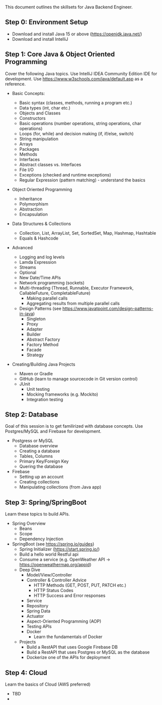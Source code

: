 This document outlines the skillsets for Java Backend Engineer.

## Step 0: Environment Setup
- Download and install Java 15 or above (https://openjdk.java.net/)
- Download and install IntelliJ

## Step 1: Core Java & Object Oriented Programming
Cover the following Java topics.  Use IntelliJ IDEA Community Edition IDE for development.  Use https://www.w3schools.com/java/default.asp as a reference.
+ Basic Concepts:
  + Basic syntax (classes, methods, running a program etc.)
  + Data types (int, char etc.) 
  + Objects and Classes
  + Constructors
  + Basic operations (number operations, string operations, char operations)
  + Loops (for, while) and decision making (if, if/else, switch)
  + String manipulation
  + Arrays
  + Packages
  + Methods
  + Interfaces
  + Abstract classes vs. Interfaces
  + File I/O
  + Exceptions (checked and runtime exceptions)
  + Regular Expression (pattern matching) - understand the basics
+ Object Oriented Programming
  + Inheritance
  + Polymorphism
  + Abstraction
  + Encapsulation
+ Data Structures & Collections
  + Collection, List, ArrayList, Set, SortedSet, Map, Hashmap, Hashtable
  + Equals & Hashcode
+ Advanced
  + Logging and log levels
  + Lamda Expression
  + Streams
  + Optional
  + New Date/Time APIs
  + Network programming (sockets)
  + Multi-threading (Thread, Runnable, Executor Framework, CallableFuture, CompletableFuture)
    + Making parallel calls
    + Aggregating results from multiple parallel calls
  + Design Patterns (see https://www.javatpoint.com/design-patterns-in-java)
    + Singleton
    + Proxy
    + Adapter
    + Builder
    + Abstract Factory
    + Factory Method
    + Facade
    + Strategy

+ Creating/Building Java Projects
  + Maven or Gradle
  + GitHub (learn to manage sourcecode in Git version control)
  + JUnit
    + Unit testing
    + Mocking frameworks (e.g. Mockito)
    + Integration testing

## Step 2: Database
Goal of this session is to get familirized with database concepts.  Use Postgres/MySQL and Firebase for development.
+ Postgress or MySQL
  + Database overview
  + Creating a database
  + Tables, Columns
  + Primary Key/Foreign Key
  + Quering the database
+ Firebase
  + Setting up an account
  + Creating collections
  + Manipulating collections (from Java app)
  
## Step 3: Spring/SpringBoot
Learn these topics to build APIs.  
+ Spring Overview  
  + Beans
  + Scope
  + Dependency Injection
+ SpringBoot (see https://spring.io/guides)
  + Spring Initializer (https://start.spring.io/)
  + Build a hello world Restful api
  + Consume a service (e.g. OpenWeather API -> https://openweathermap.org/appid)
  + Deep Dive
    + Model/View/Controller
    + Controller & Controller Advice
      + HTTP Methods (GET, POST, PUT, PATCH etc.)
      + HTTP Status Codes
      + HTTP Success and Error responses   
    + Service
    + Repository
    + Spring Data
    + Actuator
    + Aspect-Oriented Programming (AOP)
    + Testing APIs
    + Docker
      + Learn the fundamentals of Docker
  + Projects
    + Build a RestAPI that uses Google Firebase DB
    + Build a RestAPI that uses Postgres or MySQL as the database
    + Dockerize one of the APIs for deployment

## Step 4: Cloud
Learn the basics of Cloud (AWS preferred)
- TBD
- 
